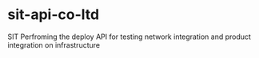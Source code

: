 # sit-api-co-ltd
SIT
Perfroming the deploy API for testing network integration and product integration on infrastructure

